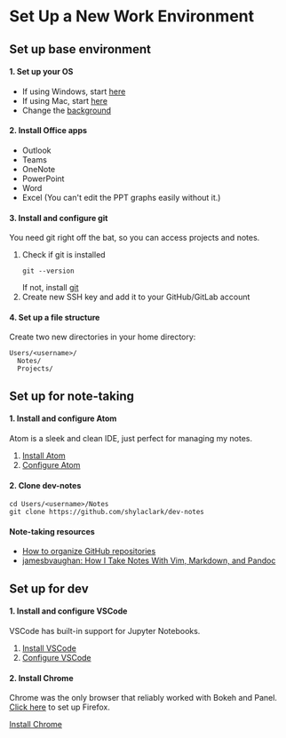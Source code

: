 # Set Up a New Work Environment

## Set up base environment

#### 1. Set up your OS
* If using Windows, start [here](windows-only.md)
* If using Mac, start [here](mac-only.md)
* Change the [background](static/)

#### 2. Install Office apps
  * Outlook
  * Teams
  * OneNote
  * PowerPoint
  * Word
  * Excel (You can't edit the PPT graphs easily without it.)

#### 3. Install and configure git
You need git right off the bat, so you can access projects and notes.

1. Check if git is installed
    ```
    git --version
    ```
    If not, install [git](https://git-scm.com/downloads)
1. Create new SSH key and add it to your GitHub/GitLab account

#### 4. Set up a file structure
Create two new directories in your home directory:
```
Users/<username>/
  Notes/
  Projects/
```

## Set up for note-taking

#### 1. Install and configure Atom
Atom is a sleek and clean IDE, just perfect for managing my notes.
1. [Install Atom](https://atom.io)
1. [Configure Atom](set-up-atom.md)

#### 2. Clone dev-notes
```
cd Users/<username>/Notes
git clone https://github.com/shylaclark/dev-notes
```
#### Note-taking resources
- [How to organize GitHub repositories](https://andreicioara.com/how-i-organize-my-github-repositories-ce877db2e8b6)
- [jamesbvaughan: How I Take Notes With Vim, Markdown, and Pandoc](https://jamesbvaughan.com/markdown-pandoc-notes/)

## Set up for dev

#### 1. Install and configure VSCode
VSCode has built-in support for Jupyter Notebooks.

1. [Install VSCode](https://code.visualstudio.com/)
1. [Configure VSCode](set-up-vscode.md)

#### 2. Install Chrome
Chrome was the only browser that reliably worked with Bokeh and Panel. [Click here](set-up-firefox.md) to set up Firefox.

[Install Chrome](https://www.google.com/chrome/)
